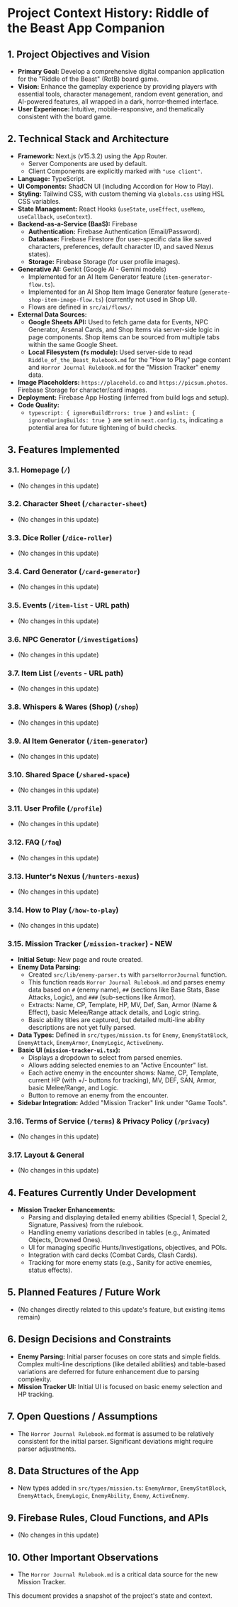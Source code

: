 
# Project Context History: Riddle of the Beast App Companion

## 1. Project Objectives and Vision
- **Primary Goal:** Develop a comprehensive digital companion application for the "Riddle of the Beast" (RotB) board game.
- **Vision:** Enhance the gameplay experience by providing players with essential tools, character management, random event generation, and AI-powered features, all wrapped in a dark, horror-themed interface.
- **User Experience:** Intuitive, mobile-responsive, and thematically consistent with the board game.

## 2. Technical Stack and Architecture
- **Framework:** Next.js (v15.3.2) using the App Router.
    - Server Components are used by default.
    - Client Components are explicitly marked with `"use client"`.
- **Language:** TypeScript.
- **UI Components:** ShadCN UI (including Accordion for How to Play).
- **Styling:** Tailwind CSS, with custom theming via `globals.css` using HSL CSS variables.
- **State Management:** React Hooks (`useState`, `useEffect`, `useMemo`, `useCallback`, `useContext`).
- **Backend-as-a-Service (BaaS):** Firebase
    - **Authentication:** Firebase Authentication (Email/Password).
    - **Database:** Firebase Firestore (for user-specific data like saved characters, preferences, default character ID, and saved Nexus states).
    - **Storage:** Firebase Storage (for user profile images).
- **Generative AI:** Genkit (Google AI - Gemini models)
    - Implemented for an AI Item Generator feature (`item-generator-flow.ts`).
    - Implemented for an AI Shop Item Image Generator feature (`generate-shop-item-image-flow.ts`) (currently not used in Shop UI).
    - Flows are defined in `src/ai/flows/`.
- **External Data Sources:**
    - **Google Sheets API:** Used to fetch game data for Events, NPC Generator, Arsenal Cards, and Shop Items via server-side logic in page components. Shop items can be sourced from multiple tabs within the same Google Sheet.
    - **Local Filesystem (`fs` module):** Used server-side to read `Riddle_of_the_Beast_Rulebook.md` for the "How to Play" page content and `Horror Journal Rulebook.md` for the "Mission Tracker" enemy data.
- **Image Placeholders:** `https://placehold.co` and `https://picsum.photos`. Firebase Storage for character/card images.
- **Deployment:** Firebase App Hosting (inferred from build logs and setup).
- **Code Quality:**
    - `typescript: { ignoreBuildErrors: true }` and `eslint: { ignoreDuringBuilds: true }` are set in `next.config.ts`, indicating a potential area for future tightening of build checks.

## 3. Features Implemented

### 3.1. Homepage (`/`)
- (No changes in this update)

### 3.2. Character Sheet (`/character-sheet`)
- (No changes in this update)

### 3.3. Dice Roller (`/dice-roller`)
- (No changes in this update)

### 3.4. Card Generator (`/card-generator`)
- (No changes in this update)

### 3.5. Events (`/item-list` - URL path)
- (No changes in this update)

### 3.6. NPC Generator (`/investigations`)
- (No changes in this update)

### 3.7. Item List (`/events` - URL path)
- (No changes in this update)

### 3.8. Whispers & Wares (Shop) (`/shop`)
- (No changes in this update)

### 3.9. AI Item Generator (`/item-generator`)
- (No changes in this update)

### 3.10. Shared Space (`/shared-space`)
- (No changes in this update)

### 3.11. User Profile (`/profile`)
- (No changes in this update)

### 3.12. FAQ (`/faq`)
- (No changes in this update)

### 3.13. Hunter's Nexus (`/hunters-nexus`)
- (No changes in this update)

### 3.14. How to Play (`/how-to-play`)
- (No changes in this update)

### 3.15. Mission Tracker (`/mission-tracker`) - NEW
- **Initial Setup:** New page and route created.
- **Enemy Data Parsing:**
    - Created `src/lib/enemy-parser.ts` with `parseHorrorJournal` function.
    - This function reads `Horror Journal Rulebook.md` and parses enemy data based on `#` (enemy name), `##` (sections like Base Stats, Base Attacks, Logic), and `###` (sub-sections like Armor).
    - Extracts: Name, CP, Template, HP, MV, Def, San, Armor (Name & Effect), basic Melee/Range attack details, and Logic string.
    - Basic ability titles are captured, but detailed multi-line ability descriptions are not yet fully parsed.
- **Data Types:** Defined in `src/types/mission.ts` for `Enemy`, `EnemyStatBlock`, `EnemyAttack`, `EnemyArmor`, `EnemyLogic`, `ActiveEnemy`.
- **Basic UI (`mission-tracker-ui.tsx`):**
    - Displays a dropdown to select from parsed enemies.
    - Allows adding selected enemies to an "Active Encounter" list.
    - Each active enemy in the encounter shows: Name, CP, Template, current HP (with +/- buttons for tracking), MV, DEF, SAN, Armor, basic Melee/Range, and Logic.
    - Button to remove an enemy from the encounter.
- **Sidebar Integration:** Added "Mission Tracker" link under "Game Tools".

### 3.16. Terms of Service (`/terms`) & Privacy Policy (`/privacy`)
- (No changes in this update)

### 3.17. Layout & General
- (No changes in this update)

## 4. Features Currently Under Development
- **Mission Tracker Enhancements:**
    - Parsing and displaying detailed enemy abilities (Special 1, Special 2, Signature, Passives) from the rulebook.
    - Handling enemy variations described in tables (e.g., Animated Objects, Drowned Ones).
    - UI for managing specific Hunts/Investigations, objectives, and POIs.
    - Integration with card decks (Combat Cards, Clash Cards).
    - Tracking for more enemy stats (e.g., Sanity for active enemies, status effects).

## 5. Planned Features / Future Work
- (No changes directly related to this update's feature, but existing items remain)

## 6. Design Decisions and Constraints
- **Enemy Parsing:** Initial parser focuses on core stats and simple fields. Complex multi-line descriptions (like detailed abilities) and table-based variations are deferred for future enhancement due to parsing complexity.
- **Mission Tracker UI:** Initial UI is focused on basic enemy selection and HP tracking.

## 7. Open Questions / Assumptions
- The `Horror Journal Rulebook.md` format is assumed to be relatively consistent for the initial parser. Significant deviations might require parser adjustments.

## 8. Data Structures of the App
- New types added in `src/types/mission.ts`: `EnemyArmor`, `EnemyStatBlock`, `EnemyAttack`, `EnemyLogic`, `EnemyAbility`, `Enemy`, `ActiveEnemy`.

## 9. Firebase Rules, Cloud Functions, and APIs
- (No changes in this update)

## 10. Other Important Observations
- The `Horror Journal Rulebook.md` is a critical data source for the new Mission Tracker.

This document provides a snapshot of the project's state and context.
    

    




